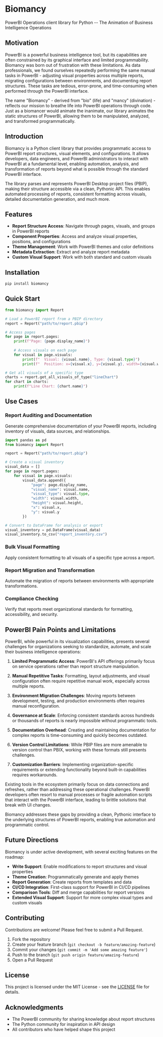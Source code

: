 # Biomancy

PowerBI Operations client library for Python -- The Animation of Business Intelligence Operations

## Motivation

PowerBI is a powerful business intelligence tool, but its capabilities are often constrained by its graphical interface and limited programmability. Biomancy was born out of frustration with these limitations. As data professionals, we found ourselves repeatedly performing the same manual tasks in PowerBI - adjusting visual properties across multiple reports, migrating configurations between environments, and documenting report structures. These tasks are tedious, error-prone, and time-consuming when performed through the PowerBI interface.

The name "Biomancy" - derived from "bio" (life) and "mancy" (divination) - reflects our mission to breathe life into PowerBI operations through code. Just as a biomancer would animate the inanimate, our library animates the static structures of PowerBI, allowing them to be manipulated, analyzed, and transformed programmatically.

## Introduction

Biomancy is a Python client library that provides programmatic access to PowerBI report structures, visual elements, and configurations. It allows developers, data engineers, and PowerBI administrators to interact with PowerBI at a fundamental level, enabling automation, analysis, and transformation of reports beyond what is possible through the standard PowerBI interface.

The library parses and represents PowerBI Desktop project files (PBIP), making their structure accessible via a clean, Pythonic API. This enables automated processing of reports, consistent formatting across visuals, detailed documentation generation, and much more.

## Features

- **Report Structure Access**: Navigate through pages, visuals, and groups in PowerBI reports
- **Component Properties**: Access and analyze visual properties, positions, and configurations
- **Theme Management**: Work with PowerBI themes and color definitions
- **Metadata Extraction**: Extract and analyze report metadata
- **Custom Visual Support**: Work with both standard and custom visuals

## Installation

```bash
pip install biomancy
```

## Quick Start

```python
from biomancy import Report

# Load a PowerBI report from a PBIP directory
report = Report("path/to/report.pbip")

# Access pages
for page in report.pages:
    print(f"Page: {page.display_name}")
    
    # Access visuals on each page
    for visual in page.visuals:
        print(f"  Visual: {visual.name}, Type: {visual.type}")
        print(f"  Position: x={visual.x}, y={visual.y}, width={visual.width}, height={visual.height}")

# Get all visuals of a specific type
charts = report.get_all_visuals_of_type("lineChart")
for chart in charts:
    print(f"Line Chart: {chart.name}")
```

## Use Cases

### Report Auditing and Documentation

Generate comprehensive documentation of your PowerBI reports, including inventory of visuals, data sources, and relationships.

```python
import pandas as pd
from biomancy import Report

report = Report("path/to/report.pbip")

# Create a visual inventory
visual_data = []
for page in report.pages:
    for visual in page.visuals:
        visual_data.append({
            "page": page.display_name,
            "visual_name": visual.name,
            "visual_type": visual.type,
            "width": visual.width,
            "height": visual.height,
            "x": visual.x,
            "y": visual.y
        })

# Convert to DataFrame for analysis or export
visual_inventory = pd.DataFrame(visual_data)
visual_inventory.to_csv("report_inventory.csv")
```

### Bulk Visual Formatting

Apply consistent formatting to all visuals of a specific type across a report.

### Report Migration and Transformation

Automate the migration of reports between environments with appropriate transformations.

### Compliance Checking

Verify that reports meet organizational standards for formatting, accessibility, and security.

## PowerBI Pain Points and Limitations

PowerBI, while powerful in its visualization capabilities, presents several challenges for organizations seeking to standardize, automate, and scale their business intelligence operations:

1. **Limited Programmatic Access**: PowerBI's API offerings primarily focus on service operations rather than report structure manipulation.

2. **Manual Repetitive Tasks**: Formatting, layout adjustments, and visual configuration often require repetitive manual work, especially across multiple reports.

3. **Environment Migration Challenges**: Moving reports between development, testing, and production environments often requires manual reconfiguration.

4. **Governance at Scale**: Enforcing consistent standards across hundreds or thousands of reports is nearly impossible without programmatic tools.

5. **Documentation Overhead**: Creating and maintaining documentation for complex reports is time-consuming and quickly becomes outdated.

6. **Version Control Limitations**: While PBIP files are more amenable to version control than PBIX, working with these formats still presents challenges.

7. **Customization Barriers**: Implementing organization-specific requirements or extending functionality beyond built-in capabilities requires workarounds.

Existing tools in the ecosystem primarily focus on data connections and refreshes, rather than addressing these operational challenges. PowerBI developers often resort to manual processes or fragile automation scripts that interact with the PowerBI interface, leading to brittle solutions that break with UI changes.

Biomancy addresses these gaps by providing a clean, Pythonic interface to the underlying structures of PowerBI reports, enabling true automation and programmatic control.

## Future Directions

Biomancy is under active development, with several exciting features on the roadmap:

- **Write Support**: Enable modifications to report structures and visual properties
- **Theme Creation**: Programmatically generate and apply themes
- **Report Generation**: Create reports from templates and data
- **CI/CD Integration**: First-class support for PowerBI in CI/CD pipelines
- **Comparison Tools**: Diff and merge capabilities for report versions
- **Extended Visual Support**: Support for more complex visual types and custom visuals

## Contributing

Contributions are welcome! Please feel free to submit a Pull Request.

1. Fork the repository
2. Create your feature branch (`git checkout -b feature/amazing-feature`)
3. Commit your changes (`git commit -m 'Add some amazing feature'`)
4. Push to the branch (`git push origin feature/amazing-feature`)
5. Open a Pull Request

## License

This project is licensed under the MIT License - see the [LICENSE](LICENSE) file for details.

## Acknowledgments

- The PowerBI community for sharing knowledge about report structures
- The Python community for inspiration in API design
- All contributors who have helped shape this project
